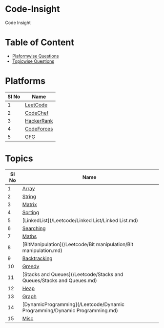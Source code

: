# Code-Insight
Code Insight

# Table of Content
- [Plaformwise Questions](/README.md/#Platforms)
- [Topicwise Questions](/README.md/#Topics)

# Platforms

| **Sl No**      | **Name** |
| ----------- | ----------- |
| 1      | [LeetCode](/Leetcode/leetcodeQuestions.md)   |
| 2      | [CodeChef ](/CodeChef/codechefQuestions.md)  |
| 3      | [HackerRank](/HackerRank/hackerrankQuestions.md)|
| 4      | [CodeForces](/CodeForces/codeforcesQuestions.md) |
| 5      | [GFG ](/GFG/GFGQuestions.md)    | 


# Topics
| **Sl No**      | **Name** |
| ----------- | ----------- |
| 1      | [Array](/Leetcode/Arrays/Arrays_README.md)   |
| 2      | [String](/CodeForces/String/String_README.md)  |
| 3      | [Matrix ](/Leetcode/Matrix/Matrix.md)|
| 4      | [Sorting](/sorting/sorting.md)|
| 5      | [LinkedList](/Leetcode/Linked List/Linked List.md)|
| 6      | [Searching](/Leetcode/Searching/Searching.md) |
| 7      | [Maths](/Leetcode/Maths/Maths.md) |
| 8      | [BitManipulation](/Leetcode/Bit manipulation/Bit manipulation.md) |
| 9      | [Backtracking](/Leetcode/Backtracking/Backtracking.md) |
| 10      | [Greedy](/Leetcode/Greedy/Greedy.md) |
| 11      | [Stacks and Queues](/Leetcode/Stacks and Queues/Stacks and Queues.md) |
| 12      | [Heap](/Leetcode/Heap/Heap.md) |
| 13      | [Graph](/Leetcode/Graph/Graph.md) |
| 14      | [DynamicProgramming](/Leetcode/Dynamic Programming/Dynamic Programming.md) |
| 15      | [Misc](/Leetcode/Misc/Misc.md) |



